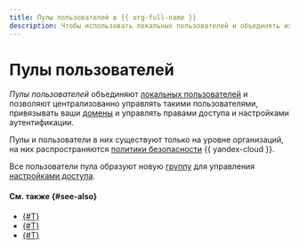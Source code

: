 ```yaml
---
title: Пулы пользователей в {{ org-full-name }}
description: Чтобы использовать локальных пользователей и объединять их в контейнеры, вы можете создавать пулы пользователей. С помощью пула можно централизованно управлять пользователями, привязывать к ним ваши домены, выдавать права доступа и управлять аутентификацией через IdP {{ yandex-cloud }}.
---
```


# Пулы пользователей


_Пулы пользователей_ объединяют [локальных пользователей](../../iam/concepts/users/accounts.md#local) и позволяют централизованно управлять такими пользователями, привязывать ваши [домены](domains.md) и управлять правами доступа и настройками аутентификации.

Пулы и пользователи в них существуют только на уровне организаций, на них распространяются [политики безопасности](../../security/standarts.md) {{ yandex-cloud }}.

Все пользователи пула образуют новую [группу](groups.md) для управления [настройками доступа](../operations/groups-access-binding.md).

#### См. также {#see-also}

* [{#T}](../operations/user-pools/create-userpool.md)
* [{#T}](../operations/user-pools/add-user.md)
* [{#T}](../operations/user-pools/add-domain.md)
